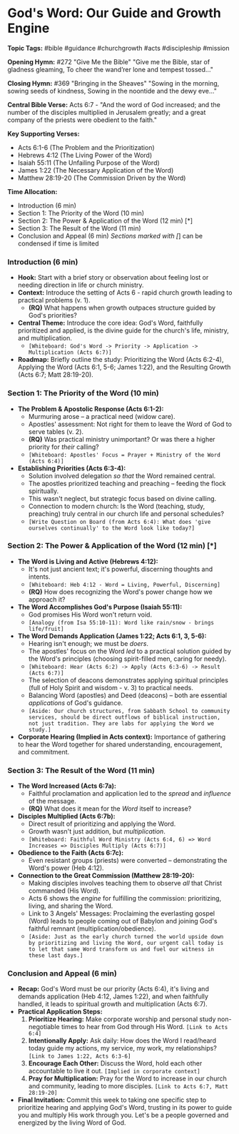 # God's Word: Our Guide and Growth Engine

**Topic Tags:** #bible #guidance #churchgrowth #acts #discipleship #mission

**Opening Hymn:** #272 "Give Me the Bible"
"Give me the Bible, star of gladness gleaming, To cheer the wand’rer lone and tempest tossed..."

**Closing Hymn:** #369 "Bringing in the Sheaves"
"Sowing in the morning, sowing seeds of kindness, Sowing in the noontide and the dewy eve..."

**Central Bible Verse:** Acts 6:7 - "And the word of God increased; and the number of the disciples multiplied in Jerusalem greatly; and a great company of the priests were obedient to the faith."

**Key Supporting Verses:**
*   Acts 6:1-6 (The Problem and the Prioritization)
*   Hebrews 4:12 (The Living Power of the Word)
*   Isaiah 55:11 (The Unfailing Purpose of the Word)
*   James 1:22 (The Necessary Application of the Word)
*   Matthew 28:19-20 (The Commission Driven by the Word)

**Time Allocation:**
- Introduction (6 min)
- Section 1: The Priority of the Word (10 min)
- Section 2: The Power & Application of the Word (12 min) [*]
- Section 3: The Result of the Word (11 min)
- Conclusion and Appeal (6 min)
*Sections marked with [*] can be condensed if time is limited

### Introduction (6 min)
- **Hook:** Start with a brief story or observation about feeling lost or needing direction in life or church ministry.
- **Context:** Introduce the setting of Acts 6 - rapid church growth leading to practical problems (v. 1).
    - **(RQ)** What happens when growth outpaces structure guided by God's priorities?
- **Central Theme:** Introduce the core idea: God's Word, faithfully prioritized and applied, is the divine guide for the church's life, ministry, and multiplication.
    - `[Whiteboard: God's Word -> Priority -> Application -> Multiplication (Acts 6:7)]`
- **Roadmap:** Briefly outline the study: Prioritizing the Word (Acts 6:2-4), Applying the Word (Acts 6:1, 5-6; James 1:22), and the Resulting Growth (Acts 6:7; Matt 28:19-20).

### Section 1: The Priority of the Word (10 min)
- **The Problem & Apostolic Response (Acts 6:1-2):**
    - Murmuring arose – a practical need (widow care).
    - Apostles' assessment: Not right for them to leave the Word of God to serve tables (v. 2).
    - **(RQ)** Was practical ministry unimportant? Or was there a higher priority for *their* calling?
    - `[Whiteboard: Apostles' Focus = Prayer + Ministry of the Word (Acts 6:4)]`
- **Establishing Priorities (Acts 6:3-4):**
    - Solution involved delegation *so that* the Word remained central.
    - The apostles prioritized teaching and preaching – feeding the flock spiritually.
    - This wasn't neglect, but strategic focus based on divine calling.
    - Connection to modern church: Is the Word (teaching, study, preaching) truly central in our church life and personal schedules?
    - `[Write Question on Board (from Acts 6:4): What does 'give ourselves continually' to the Word look like today?]`

### Section 2: The Power & Application of the Word (12 min) [*]
- **The Word is Living and Active (Hebrews 4:12):**
    - It's not just ancient text; it's powerful, discerning thoughts and intents.
    - `[Whiteboard: Heb 4:12 - Word = Living, Powerful, Discerning]`
    - **(RQ)** How does recognizing the Word's power change how we approach it?
- **The Word Accomplishes God's Purpose (Isaiah 55:11):**
    - God promises His Word won't return void.
    - `[Analogy (from Isa 55:10-11): Word like rain/snow - brings life/fruit]`
- **The Word Demands Application (James 1:22; Acts 6:1, 3, 5-6):**
    - Hearing isn't enough; we must be *doers*.
    - The apostles' focus on the Word *led* to a practical solution guided by the Word's principles (choosing spirit-filled men, caring for needy).
    - `[Whiteboard: Hear (Acts 6:2) -> Apply (Acts 6:3-6) -> Result (Acts 6:7)]`
    - The selection of deacons demonstrates applying spiritual principles (full of Holy Spirit and wisdom - v. 3) to practical needs.
    - Balancing Word (apostles) and Deed (deacons) – both are essential *applications* of God's guidance.
    - `[Aside: Our church structures, from Sabbath School to community services, should be direct outflows of biblical instruction, not just tradition. They are labs for applying the Word we study.]`
- **Corporate Hearing (Implied in Acts context):** Importance of gathering to hear the Word together for shared understanding, encouragement, and commitment.

### Section 3: The Result of the Word (11 min)
- **The Word Increased (Acts 6:7a):**
    - Faithful proclamation and application led to the *spread* and *influence* of the message.
    - **(RQ)** What does it mean for the *Word* itself to increase?
- **Disciples Multiplied (Acts 6:7b):**
    - Direct result of prioritizing and applying the Word.
    - Growth wasn't just addition, but *multiplication*.
    - `[Whiteboard: Faithful Word Ministry (Acts 6:4, 6) => Word Increases => Disciples Multiply (Acts 6:7)]`
- **Obedience to the Faith (Acts 6:7c):**
    - Even resistant groups (priests) were converted – demonstrating the Word's power (Heb 4:12).
- **Connection to the Great Commission (Matthew 28:19-20):**
    - Making disciples involves teaching them to observe *all* that Christ commanded (His Word).
    - Acts 6 shows the *engine* for fulfilling the commission: prioritizing, living, and sharing the Word.
    - Link to 3 Angels' Messages: Proclaiming the everlasting gospel (Word) leads to people coming out of Babylon and joining God's faithful remnant (multiplication/obedience).
    - `[Aside: Just as the early church turned the world upside down by prioritizing and living the Word, our urgent call today is to let that same Word transform us and fuel our witness in these last days.]`

### Conclusion and Appeal (6 min)
- **Recap:** God's Word must be our priority (Acts 6:4), it's living and demands application (Heb 4:12, James 1:22), and when faithfully handled, it leads to spiritual growth and multiplication (Acts 6:7).
- **Practical Application Steps:**
    1.  **Prioritize Hearing:** Make corporate worship and personal study non-negotiable times to hear from God through His Word. `[Link to Acts 6:4]`
    2.  **Intentionally Apply:** Ask daily: How does the Word I read/heard today guide my actions, my service, my work, my relationships? `[Link to James 1:22, Acts 6:3-6]`
    3.  **Encourage Each Other:** Discuss the Word, hold each other accountable to live it out. `[Implied in corporate context]`
    4.  **Pray for Multiplication:** Pray for the Word to increase in our church and community, leading to more disciples. `[Link to Acts 6:7, Matt 28:19-20]`
- **Final Invitation:** Commit this week to taking one specific step to prioritize hearing and applying God's Word, trusting in its power to guide you and multiply His work through you. Let's be a people governed and energized by the living Word of God.